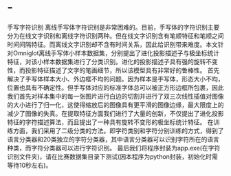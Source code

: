 # -
手写字符识别
离线手写体字符识别是非常困难的。目前，手写体的字符识别主要分为在线文字识别和离线字符识别两种。但在线文字识别含有笔顺特征和笔顺之间时间间隔特征。而离线文字识别却不含有时间关系，因此给识别带来难度。本文针对Omniglot离线手写体小样本数据集，分别提出了进化投影描述子与极坐标统计特征，对该小样本数据集进行了分类识别。进化的投影描述子具有强的旋转不变性，而投影特征描述了文字的笔画细节，所以该模型具有非常好的鲁棒性。
首先解决了手写体样本大小、外边框不均的问题。因为样本是手写体，形态大小不均，位置也具有不确定性。但手写体对应的标准字体总可以被正方形边框所包裹，因此我们首先对样本集中的每一张图片进行白边的切割并进行了双三次线性插值对图像的大小进行了归一化，这使得缩放后的图像具有更平滑的图像边缘，最大限度上的减少了图像的失真。在提取特征方面我们进行了大量的创新，不仅提出了进化投影特征的字符描述算法，而且提出了一种具有旋转不变形的极坐标统计特征。
在训练方面，我们采用了二级分类的方法。即字符类别和字符分别训练的方式，得到了语言分类器和20类独立的字符分类器，其中语言分类器可以识别字符所在的语言种类，而字符分类器可以进行字符识别。
最后我们将程序封装为app.exe(在字符识别文件夹)，请在比赛数据集目录下测试(因本程序为python封装，初始化时需等待10秒左右)。
